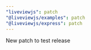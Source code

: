 ```yaml
---
"liveviewjs": patch
"@liveviewjs/examples": patch
"@liveviewjs/express": patch
---
```


New patch to test release
